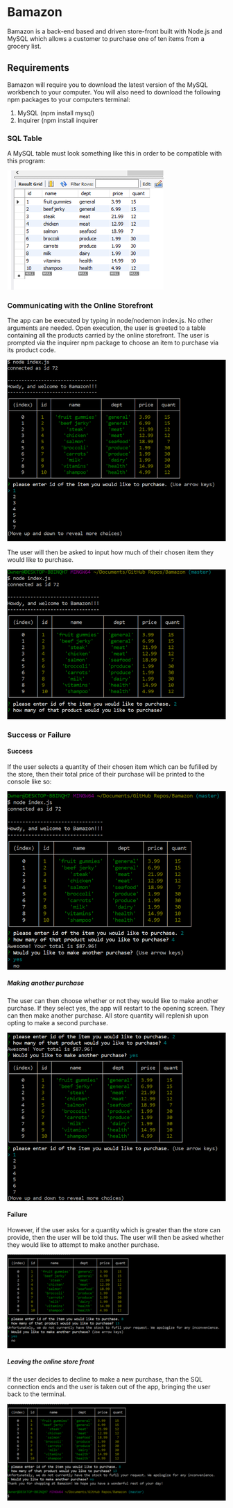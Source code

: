 # Bamazon

Bamazon is a back-end based and driven store-front built with Node.js and MySQL which allows a customer to purchase one of ten items from a grocery list. 

 ## Requirements
 
Bamazon will require you to download the latest version of the MySQL workbench to your computer. You will also need to download the following npm packages to your computers terminal:
1. MySQL (npm install mysql)
1. Inquirer (npm install inquirer

 ### SQL Table
 
A MySQL table must look something like this in order to be compatible with this program:

![MySQL Table](./Screenshots/MySQL_Table.png.PNG)

### Communicating with the Online Storefront

The app can be executed by typing in node/nodemon index.js. No other arguments are needed. Open execution, the user is greeted to a table containing all the products carried by the online storefront. The user is prompted via the inquirer npm package to choose an item to purchase via its product code.

![Welcome Screen](./Screenshots/Terminal2.png.PNG)

The user will then be asked to input how much of their chosen item they would like to purchase.

![Enter Item Screen](./Screenshots/Terminal3.png.PNG)

### Success or Failure
#### Success

If the user selects a quantity of their chosen item which can be fufilled by the store, then their total price of their purchase will be printed to the console like so:

![Successful Purchase Screen](./Screenshots/Terminal4.png.PNG)


##### Making another purchase

The user can then choose whether or not they would like to make another purchase. If they select yes, the app will restart to the opening screen. They can then make another purchase. All store quantity will replenish upon opting to make a second purchase.

![Second Purchase Screen](./Screenshots/Terminal5.png.PNG)

#### Failure

However, if the user asks for a quantity which is greater than the store can provide, then the user will be told thus. The user will then be asked whether they would like to attempt to make another purchase.

![Failed Purchase Screen](./Screenshots/Terminal6.png.PNG)

##### Leaving the online store front

If the user decides to decline to make a new purchase, than the SQL connection ends and the user is taken out of the app, bringing the user back to the terminal.

![End Connection Screen](./Screenshots/Terminal7.png.PNG)
